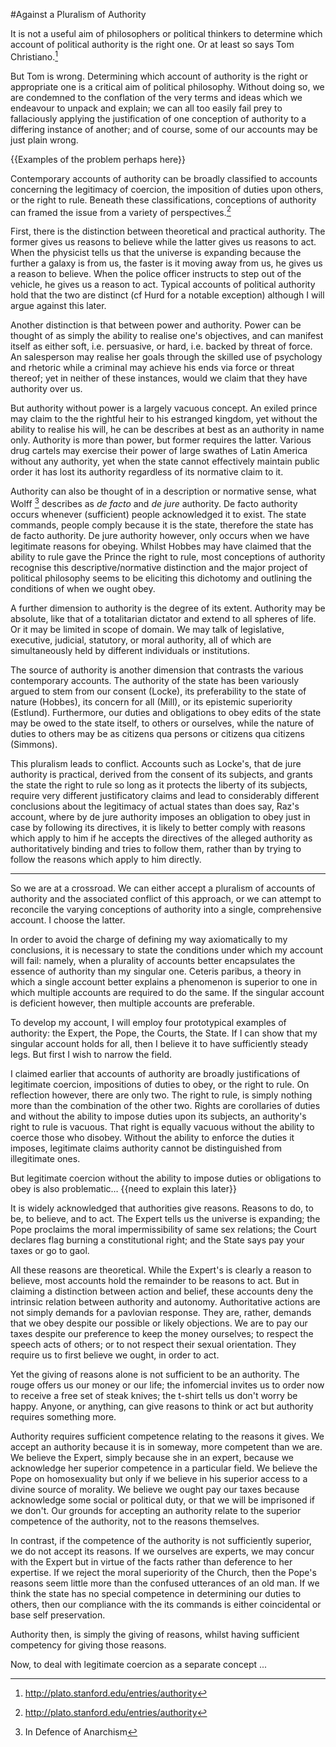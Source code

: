 #Against a Pluralism of Authority


It is not a useful aim of philosophers or political thinkers to determine which account of political authority is the right one. Or at least so says Tom Christiano.[^1]

But Tom is wrong.  Determining which account of authority is the right or appropriate one is a critical aim of political philosophy.  Without doing so, we are condemned to the conflation of the very terms and ideas which we endeavour to unpack and explain; we can all too easily fail prey to fallaciously applying the justification of one conception of authority to a differing instance of another; and of course, some of our accounts may be just plain wrong.

{{Examples of the problem perhaps here}}

Contemporary accounts of authority can be broadly classified to accounts concerning the legitimacy of coercion, the imposition of duties upon others, or the right to rule.  Beneath these classifications, conceptions of authority can framed the issue from a variety of perspectives.[^1]

First, there is the distinction between theoretical and practical authority.  The former gives us reasons to believe while the latter gives us reasons to act. When the physicist tells us that the universe is expanding because the further a galaxy is from us, the faster is it moving away from us, he gives us a reason to believe.  When the police officer instructs to step out of the vehicle, he gives us a reason to act.  Typical accounts of political authority hold that the two are distinct (cf Hurd for a notable exception) although I will argue against this later.

Another distinction is that between power and authority. Power can be thought of as simply the ability to realise one's objectives, and can manifest itself as either soft, i.e. persuasive, or hard, i.e. backed by threat of force.  An salesperson may realise her goals through the skilled use of psychology and rhetoric while a criminal may achieve his ends via force or threat thereof; yet in neither of these instances, would we claim that they have authority over us.  

But authority without power is a largely vacuous concept.  An exiled prince may claim to the the rightful heir to his estranged kingdom, yet without the ability to realise his will, he can be describes at best as an authority in name only.  Authority is more than power, but former requires the latter.  Various drug cartels may exercise their power of large swathes of Latin America without any authority, yet when the state cannot effectively maintain public order it has lost its authority regardless of its normative claim to it.

Authority can also be thought of in a description or normative sense, what Wolff [^2] describes as *de facto* and *de jure* authority. De facto authority occurs whenever (sufficient) people acknowledged it to exist.  The state commands, people comply because it is the state, therefore the state has de facto authority.  De jure authority however, only occurs when we have legitimate reasons for obeying.  Whilst Hobbes may have claimed that the ability to rule gave the Prince the right to rule, most conceptions of authority recognise this descriptive/normative distinction and the major project of political philosophy seems to be eliciting this dichotomy and outlining the conditions of when we ought obey.

A further dimension to authority is the degree of its extent.  Authority may be absolute, like that of a totalitarian dictator and extend to all spheres of life.  Or it may be limited in scope of domain.  We may talk of legislative, executive, judicial, statutory, or moral authority, all of which are simultaneously held by different individuals or institutions.

The source of authority is another dimension that contrasts the various contemporary accounts.  The authority of the state has been variously argued to stem from our consent (Locke), its preferability to the state of nature (Hobbes), its concern for all (Mill), or its epistemic superiority (Estlund). Furthermore, our duties and obligations to obey edits of the state may be owed to the state itself, to others or ourselves, while the nature of duties to others may be as citizens qua persons or citizens qua citizens (Simmons).

This pluralism leads to conflict.  Accounts such as Locke's, that de jure authority is practical, derived from the consent of its subjects, and grants the state the right to rule so long as it protects the liberty of its subjects, require very different justificatory claims and lead to considerably different conclusions about the legitimacy of actual states than does say, Raz's account, where by de jure authority imposes an obligation to obey just in case by following its directives, it is likely to better comply with reasons which apply to him if he accepts the directives of the alleged authority as authoritatively binding and tries to follow them, rather than by trying to follow the reasons which apply to him directly. 

---

So we are at a crossroad.  We can either accept a pluralism of accounts of authority and the associated conflict of this approach, or we can attempt to reconcile the varying conceptions of authority into a single, comprehensive account.  I choose the latter.

In order to avoid the charge of defining my way axiomatically to my conclusions, it is necessary to state the conditions under which my account will fail: namely, when a plurality of accounts better encapsulates the essence of authority than my singular one.  Ceteris paribus, a theory in which a single account better explains a phenomenon is superior to one in which multiple accounts are required to do the same.  If the singular account is deficient however, then multiple accounts are preferable.

To develop my account, I will employ four prototypical examples of authority: the Expert, the Pope, the Courts, the State. If I can show that my singular account holds for all, then I believe it to have sufficiently steady legs. But first I wish to narrow the field.

I claimed earlier that accounts of authority are broadly justifications of legitimate coercion, impositions of duties to obey, or the right to rule.  On reflection however, there are only two.  The right to rule, is simply nothing more than the combination of the other two.  Rights are corollaries of duties and without the ability to impose duties upon its subjects, an authority's right to rule is vacuous.  That right is equally vacuous without the ability to coerce those who disobey.  Without the ability to enforce the duties it imposes, legitimate claims authority cannot be distinguished from illegitimate ones.

But legitimate coercion without the ability to impose duties or obligations to obey is also problematic… {{need to explain this later}}


It is widely acknowledged that authorities give reasons.  Reasons to do, to be, to believe, and to act.  The Expert tells us the universe is expanding; the Pope proclaims the moral impermissibility of same sex relations; the Court declares flag burning a constitutional right; and the State says pay your taxes or go to gaol.  

All these reasons are theoretical.  While the Expert's is clearly a reason to believe, most accounts hold the remainder to be reasons to act.  But in claiming a distinction between action and belief, these accounts deny the intrinsic relation between authority and autonomy.  Authoritative actions are not simply demands for a pavlovian response.  They are, rather, demands that we obey despite our possible or likely objections.  We are to pay our taxes despite our preference to keep the money ourselves; to respect the speech acts of others; or to not respect their sexual orientation. They require us to first believe we ought, in order to act.

Yet the giving of reasons alone is not sufficient to be an authority.  The rouge offers us our money or our life; the infomercial invites us to order now to receive a free set of steak knives; the t-shirt tells us don't worry be happy.  Anyone, or anything, can give reasons to think or act but authority requires something more.  

Authority requires sufficient competence relating to the reasons it gives.  We accept an authority because it is in someway, more competent than we are.  We believe the Expert, simply because she in an expert, because we acknowledge her superior competence in a particular field.  We believe the Pope on homosexuality but only if we believe in his superior access to a divine source of morality.  We believe we ought pay our taxes because acknowledge some social or political duty, or that we will be imprisoned if we don't.  Our grounds for accepting an authority relate to the superior competence of the authority, not to the reasons themselves.

In contrast, if the competence of the authority is not sufficiently superior, we do not accept its reasons. If we ourselves are experts, we may concur with the Expert but in virtue of the facts rather than deference to her expertise.  If we reject the moral superiority of the Church, then the Pope's reasons seem little more than the confused utterances of an old man.  If we think the state has no special competence in determining our duties to others, then our compliance with the its commands is either coincidental or base self preservation.

Authority then, is simply the giving of reasons, whilst having sufficient competency for giving those reasons.  

Now, to deal with legitimate coercion as a separate concept ...


[^1]: http://plato.stanford.edu/entries/authority
[^2]: In Defence of Anarchism

